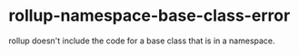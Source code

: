 # rollup-namespace-base-class-error
rollup doesn't include the code for a base class that is in a namespace.
